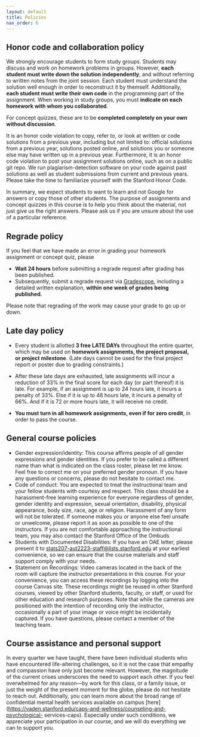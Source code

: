 ```yaml
---
layout: default
title: Policies
nav_order: 6
---
```

## Honor code and collaboration policy

We strongly encourage students to form study groups. Students may discuss and work on homework problems in groups. However, **each student must write down the solution independently**, and without referring to written notes from the joint session. Each student must understand the solution well enough in order to reconstruct it by themself.  Additionally, **each student must write their own code** in the programming part of the assignment.  When working in study groups, you must **indicate on each homework with whom you collaborated**. 

For concept quizzes, these are to be **completed completely on your own without discussion**.

It is an honor code violation to copy, refer to, or look at written or code solutions from a previous year, including but not limited to: official solutions from a previous year, solutions posted online, and solutions you or someone else may have written up in a previous year. Furthermore, it is an honor code violation to post your assignment solutions online, such as on a public git repo. We run plagiarism-detection software on your code against past solutions as well as student submissions from current and previous years. Please take the time to familiarize yourself with the Stanford Honor Code.

In summary, we expect students to want to learn and not Google for answers or copy those of other students. The purpose of assignments and concept quizzes in this course is to help you think about the material, not just give us the right answers.  Please ask us if you are unsure about the use of a particular reference.

## Regrade policy

If you feel that we have made an error in grading your homework assignment or concept quiz, please
* **Wait 24 hours** before submitting a regrade request after grading has been published.
* Subsequently, submit a regrade request via [Gradescope](), including a detailed written explanation, **within one week of grades being published.** 

Please note that regrading of the work may cause your grade to go up or down. 

## Late day policy

* Every student is allotted **3 free LATE DAYs** throughout the entire quarter, which may be used on **homework assignments, the project proposal, or project milestone**. (Late days cannot be used for the final project report or poster due to grading constraints.)

* After these late days are exhausted, late assignments will incur a reduction of 33% in the final score for each day (or part thereof) it is late. For example, if an assignment is up to 24 hours late, it incurs a penalty of 33%. Else if it is up to 48 hours late, it incurs a penalty of 66%. And if it is 72 or more hours late, it will receive no credit.

* **You must turn in all homework assignments, even if for zero credit**, in order to pass the course.


## General course policies

- Gender expression/identity: This course affirms people of all gender expressions and gender identities. If you prefer to be called a different name than what is indicated on the class roster, please let me know. Feel free to correct me on your preferred gender pronoun. If you have any questions or concerns, please do not hesitate to contact me.
- Code of conduct: You are expected to treat the instructional team and your fellow students with courtesy and respect. This class should be a harassment-free learning experience for everyone regardless of gender, gender identity and expression, sexual orientation, disability, physical appearance, body size, race, age or religion. Harassment of any form will not be tolerated. If someone makes you or anyone else feel unsafe or unwelcome, please report it as soon as possible to one of the instructors. If you are not comfortable approaching the instructional team, you may also contact the Stanford Office of the Ombuds
- Students with Documented Disabilities: If you have an OAE letter, please present it to [stats207-aut2223-staff@lists.stanford.edu](mailto:stats207-aut2223-staff@lists.stanford.edu) at your earliest convenience, so we can ensure that the course materials and staff support comply with your needs.
- Statement on Recordings: Video cameras located in the back of the room will capture the instructor presentations in this course. For your convenience, you can access these recordings by logging into the course Canvas site. These recordings might be reused in other Stanford courses, viewed by other Stanford students, faculty, or staff, or used for other education and research purposes. Note that while the cameras are positioned with the intention of recording only the instructor, occasionally a part of your image or voice might be incidentally captured. If you have questions, please contact a member of the teaching team.

## Course assistance and personal support

In every quarter we have taught, there have been individual students who have encountered life-altering challenges, so it is not the case that empathy and compassion have only just become relevant. However, the magnitude of the current crises underscores the need to support each other. If you feel overwhelmed for any reason—by work for this class, or a family issue, or just the weight of the present moment for the globe, please do not hesitate to reach out.  Additionally, you can learn more about the broad range of confidential mental health services available on campus [here](https://vaden.stanford.edu/caps-and-wellness/counseling-and-psychological- services-caps).
Especially under such conditions, we appreciate your participation in our course, and we will do everything we can to support you.  

